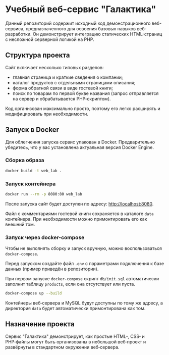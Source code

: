 # Учебный веб-сервис "Галактика"

Данный репозиторий содержит исходный код демонстрационного веб-сервиса, предназначенного для освоения базовых навыков веб-разработки. Он демонстрирует интеграцию статических HTML-страниц с несложной серверной логикой на PHP.

## Структура проекта

Сайт включает несколько типовых разделов:

- главная страница и краткие сведения о компании;
- каталог продуктов с отдельными страницами описания;
- форма обратной связи в виде гостевой книги;
- поиск по товарам по первой букве названия (запрос отправляется на сервер и обрабатывается PHP‑скриптом).

Код организован максимально просто, поэтому его легко расширять и модифицировать при необходимости.

## Запуск в Docker

Для облегчения запуска сервис упакован в Docker. Предварительно убедитесь, что у вас установлена актуальная версия Docker Engine.

### Сборка образа

```bash
docker build -t web_lab .
```

### Запуск контейнера

```bash
docker run --rm -p 8080:80 web_lab
```

После запуска сайт будет доступен по адресу: [http://localhost:8080](http://localhost:8080).

Файл с комментариями гостевой книги сохраняется в каталоге `data` контейнера. При необходимости можно примонтировать его как внешний том.

### Запуск через docker-compose

Чтобы не выполнять сборку и запуск вручную, можно воспользоваться `docker-compose`.

Перед запуском создайте файл `.env` с параметрами подключения к базе данных (пример приведён в репозитории).

При первом запуске `docker-compose` скрипт `db/init.sql` автоматически заполнит
таблицу `products`, если она отсутствует или пуста.

```bash
docker-compose up --build
```

Контейнеры веб‑сервера и MySQL будут доступны по тому же адресу, а директория `data` будет автоматически примонтирована как том.

## Назначение проекта

Сервис "Галактика" демонстрирует, как простые HTML‑, CSS‑ и PHP‑файлы могут быть организованы в небольшой веб‑проект и развёрнуты в стандартном окружении веб‑сервера.

